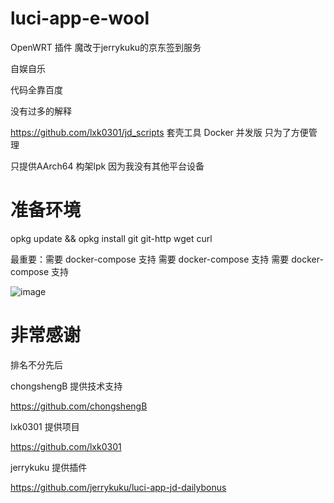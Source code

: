 # luci-app-e-wool

OpenWRT 插件 魔改于jerrykuku的京东签到服务

自娱自乐

代码全靠百度

没有过多的解释

https://github.com/lxk0301/jd_scripts  套壳工具 Docker 并发版 只为了方便管理

只提供AArch64 构架lpk 因为我没有其他平台设备

# 准备环境

opkg update && opkg install git git-http wget curl

最重要：需要 docker-compose 支持 需要 docker-compose 支持 需要 docker-compose 支持

 
![image](https://github.com/XiaYi1002/luci-app-e-wool/blob/master/img/main.png)

# 非常感谢

排名不分先后

chongshengB 提供技术支持

https://github.com/chongshengB

lxk0301 提供项目

https://github.com/lxk0301

jerrykuku 提供插件

https://github.com/jerrykuku/luci-app-jd-dailybonus

